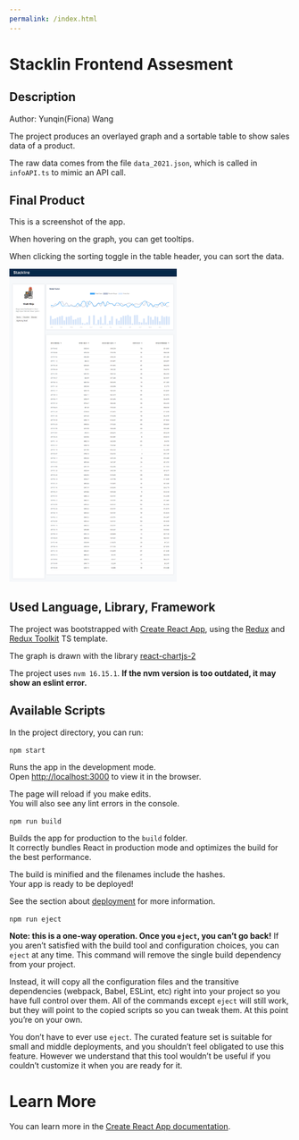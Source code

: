 ```yaml
---
permalink: /index.html
---
```

# Stacklin Frontend Assesment
## Description

Author: Yunqin(Fiona) Wang

The project produces an overlayed graph and a sortable table to show sales data of a product.

The raw data comes from the file `data_2021.json`, which is called in `infoAPI.ts` to mimic an API call.

## Final Product

This is a screenshot of the app.

When hovering on the graph, you can get tooltips.

When clicking the sorting toggle in the table header, you can sort the data.

<img src="./screenshot/Stackline-screenshot.png" alt="screenshot" width="300"/>

## Used Language, Library, Framework
The project was bootstrapped with [Create React App](https://github.com/facebook/create-react-app), 
using the [Redux](https://redux.js.org/) and [Redux Toolkit](https://redux-toolkit.js.org/) TS template.

The graph is drawn with the library [react-chartjs-2](https://react-chartjs-2.js.org/)

The project uses `nvm 16.15.1`.
**If the nvm version is too outdated, it may show an eslint error.**

## Available Scripts
In the project directory, you can run:

`npm start`

Runs the app in the development mode.\
Open [http://localhost:3000](http://localhost:3000) to view it in the browser.

The page will reload if you make edits.\
You will also see any lint errors in the console.

`npm run build`

Builds the app for production to the `build` folder.\
It correctly bundles React in production mode and optimizes the build for the best performance.

The build is minified and the filenames include the hashes.\
Your app is ready to be deployed!

See the section about [deployment](https://facebook.github.io/create-react-app/docs/deployment) for more information.

`npm run eject`

**Note: this is a one-way operation. Once you `eject`, you can’t go back!**
If you aren’t satisfied with the build tool and configuration choices, you can `eject` at any time. This command will remove the single build dependency from your project.

Instead, it will copy all the configuration files and the transitive dependencies (webpack, Babel, ESLint, etc) right into your project so you have full control over them. All of the commands except `eject` will still work, but they will point to the copied scripts so you can tweak them. At this point you’re on your own.

You don’t have to ever use `eject`. The curated feature set is suitable for small and middle deployments, and you shouldn’t feel obligated to use this feature. However we understand that this tool wouldn’t be useful if you couldn’t customize it when you are ready for it.

# Learn More
You can learn more in the [Create React App documentation](https://facebook.github.io/create-react-app/docs/getting-started).
